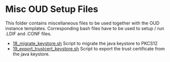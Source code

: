 # Misc OUD Setup Files

This folder contains miscellaneous files to be used together with the OUD instance
templates. Corresponding bash files have to be used to setup / run .LDIF and
.CONF files.

- [18_migrate_keystore.sh](18_migrate_keystore.sh) Script to migrate the java keystore to PKCS12
- [19_export_trustcert_keystore.sh](19_export_trustcert_keystore.sh) Script to export the trust certificate from the java keystore.
